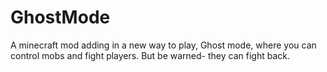 # GhostMode
A minecraft mod adding in a new way to play, Ghost mode, where you can control mobs and fight players. But be warned- they can fight back.
